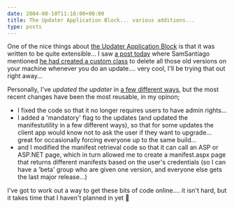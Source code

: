 ```yaml
---
date: 2004-08-10T11:16:00+00:00
title: The Updater Application Block... various additions...
type: posts
---
```

One of the nice things about [the Updater Application Block](https://www.gotdotnet.com/Community/Workspaces/workspace.aspx?id=83c68646-befb-4586-ba9f-fdf1301902f5) is that it was written to be quite extensible... I saw [a post today](https://www.gotdotnet.com/Community/MessageBoard/Thread.aspx?id=251828&Page=1#252347) where SamSantiago mentioned [he had created a custom class](https://www.softitechture.com/discussions/) to delete all those old versions on your machine whenever you do an update.... very cool, I'll be trying that out right away...

Personally, I've _updated the updater_ in [a few different ways](https://weblogs.asp.net/duncanma/archive/2003/08/12/23901.aspx), but the most recent changes have been the most reusable, in my opinon;

  * I fixed the code so that it no longer requires users to have admin rights...
  * I added a 'mandatory' flag to the updates (and updated the manifestutility in a few different ways), so that for some updates the client app would know not to ask the user if they want to upgrade... great for occasionally forcing everyone up to the same build...
  * and I modified the manifest retrieval code so that it can call an ASP or ASP.NET page, which in turn allowed me to create a manifest.aspx page that returns different manifests based on the user's credentials (so I can have a 'beta' group who are given one version, and everyone else gets the last major release...)

I've got to work out a way to get these bits of code online.... it isn't hard, but it takes time that I haven't planned in yet 🙂
